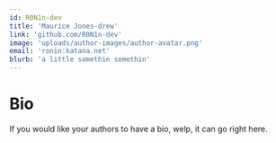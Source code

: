 ```yaml
---
id: R0N1n-dev
title: 'Maurice Jones-drew'
link: 'github.com/R0N1n-dev'
image: 'uploads/author-images/author-avatar.png'
email: 'ronin:katana.net'
blurb: 'a little somethin somethin'
---
```


# Bio

If you would like your authors to have a bio, welp, it can go right here.
